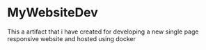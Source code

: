 # MyWebsiteDev
This a artifact that i have created for developing a new single page responsive website and hosted using docker
